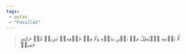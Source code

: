 ```yaml
---
tags: 
 - quran 
 - "Fussilat"
---
```


> لَّا يَأۡتِيهِ ٱلۡبَٰطِلُ مِنۢ بَيۡنِ يَدَيۡهِ وَلَا مِنۡ خَلۡفِهِۦۖ تَنزِيلٞ مِّنۡ حَكِيمٍ حَمِيدٖ
